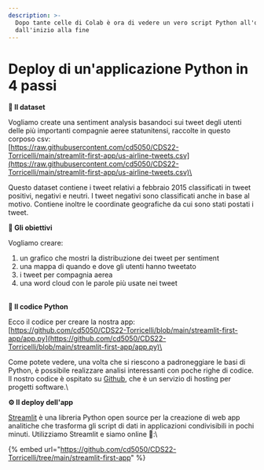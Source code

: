```yaml
---
description: >-
  Dopo tante celle di Colab è ora di vedere un vero script Python all'opera
  dall'inizio alla fine
---
```


# Deploy di un'applicazione Python in 4 passi

**🔢 Il dataset**

Vogliamo create una sentiment analysis basandoci sui tweet degli utenti delle più importanti compagnie aeree statunitensi, raccolte in questo corposo csv:\
[https://raw.githubusercontent.com/cd5050/CDS22-Torricelli/main/streamlit-first-app/us-airline-tweets.csv](https://raw.githubusercontent.com/cd5050/CDS22-Torricelli/main/streamlit-first-app/us-airline-tweets.csv)\


Questo dataset contiene i tweet relativi a febbraio 2015 classificati in tweet positivi, negativi e neutri. I tweet negativi sono classificati anche in base al motivo. Contiene inoltre le coordinate geografiche da cui sono stati postati i tweet.

**🎯 Gli obiettivi**

Vogliamo creare:

1. un grafico che mostri la distribuzione dei tweet per sentiment
2. una mappa di quando e dove gli utenti hanno tweetato
3. i tweet per compagnia aerea
4. una word cloud con le parole più usate nei tweet

\
**🐍 Il codice Python**

Ecco il codice per creare la nostra app:\
[https://github.com/cd5050/CDS22-Torricelli/blob/main/streamlit-first-app/app.py](https://github.com/cd5050/CDS22-Torricelli/blob/main/streamlit-first-app/app.py)\


Come potete vedere, una volta che si riescono a padroneggiare le basi di Python, è possibile realizzare analisi interessanti con poche righe di codice. Il nostro codice è ospitato su [Github](https://github.com/), che è un servizio di hosting per progetti software.\


**⚙️ ll deploy dell'app**

[Streamlit](https://streamlit.io/) è una libreria Python open source per la creazione di web app analitiche che trasforma gli script di dati in applicazioni condivisibili in pochi minuti. Utilizziamo Streamlit e siamo online 🚀:\


{% embed url="https://github.com/cd5050/CDS22-Torricelli/tree/main/streamlit-first-app" %}
